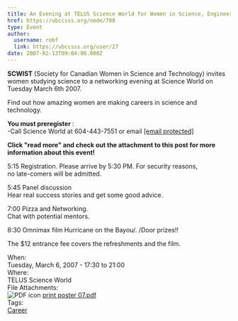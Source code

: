 ```yaml
---
title: An Evening at TELUS Science World for Women in Science, Engineering and Technology 
href: https://ubccsss.org/node/708
type: Event
author:
  username: robf
  link: https://ubccsss.org/user/27
date: 2007-02-13T09:04:00.000Z
---
```


<div class="field field-name-body field-type-text-with-summary field-label-hidden"><div class="field-items"><div class="field-item even"><p><b>SCWIST</b> (Society for Canadian Women in Science and Technology) invites<br>
women studying science to a networking evening at Science World on<br>
Tuesday March 6th 2007.</p>
<p>Find out how amazing women are making careers in science and technology.</p>
<p><b>You must preregister </b>:<br>
-Call Science World at 604-443-7551 or email <a href="/cdn-cgi/l/email-protection#e38990808c9797a390808a868d8086948c918f87cd8180cd8082"><span class="__cf_email__" data-cfemail="6b011808041f1f2b1808020e05080e1c0419070f45090845080a">[email&#xA0;protected]</span></a></p>
<p><b>Click &quot;read more&quot; and check out the attachment to this post for more<br>
information about this event!</b></p>
<!--break--><p>5:15      Registration.  Please arrive by 5:30 PM. For security reasons,<br>
no late-comers will be admitted.</p>
<p>5:45      Panel discussion<br>
Hear real success stories and get some good advice.</p>
<p>7:00      Pizza and Networking.<br>
Chat with potential mentors.</p>
<p>8:30      Omnimax film Hurricane on the Bayou/. /Door prizes!!</p>
<p>The $12 entrance fee covers the refreshments and the film.</p>
</div></div></div><div class="field field-name-field-dates field-type-datetime field-label-above"><div class="field-label">When:&#xA0;</div><div class="field-items"><div class="field-item even"><span class="date-display-single">Tuesday, March 6, 2007 - <span class="date-display-range"><span class="date-display-start">17:30</span> to <span class="date-display-end">21:00</span></span></span></div></div></div><div class="field field-name-field-location field-type-text field-label-above"><div class="field-label">Where:&#xA0;</div><div class="field-items"><div class="field-item even">TELUS Science World</div></div></div><div class="field field-name-field-file-attachments field-type-file field-label-above"><div class="field-label">File Attachments:&#xA0;</div><div class="field-items"><div class="field-item even"><span class="file"><img class="file-icon" alt="PDF icon" title="application/pdf" src="/modules/file/icons/application-pdf.png"> <a href="https://ubccsss.org/files/print%20poster%2007.pdf" type="application/pdf; length=41797">print poster 07.pdf</a></span></div></div></div>    <footer>
    <div class="field field-name-field-tags field-type-taxonomy-term-reference field-label-above"><div class="field-label">Tags:&#xA0;</div><div class="field-items"><div class="field-item even"><a href="/career">Career</a></div></div></div>      </footer>